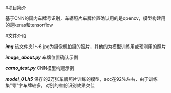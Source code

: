 #项目简介

基于CNN的国内车牌号识别，车辆照片车牌位置确认用的是opencv，模型构建用的是keras和tensorflow

#文件介绍

***img*** 该文件夹1～6.jpg为摄像机拍摄的照片，其他的为模型训练用或预测用的照片

***image_about.py*** 车牌位置确认示例

***carno_test.py*** CNN模型构建示例

***model_01.h5*** 保存的2万张车牌照片训练的模型，acc在92%左右，由于训练集"粤"字车牌较多，对别的省份识别效果欠佳